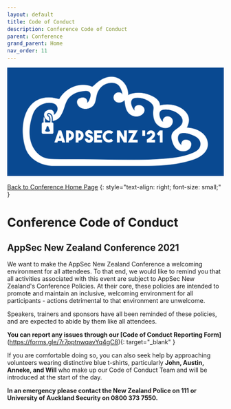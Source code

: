```yaml
---
layout: default
title: Code of Conduct
description: Conference Code of Conduct
parent: Conference
grand_parent: Home
nav_order: 11
---
```


[![Web Banner](/assets/images/Event_Banner_Graphic.png)](/conference/)   

[Back to Conference Home Page](index.md)
{: style="text-align: right; font-size: small;" }

# Conference Code of Conduct

## AppSec New Zealand Conference 2021

We want to make the AppSec New Zealand Conference a welcoming environment for all attendees. To that end, we would like to remind you that all activities associated with this event are subject to AppSec New Zealand's Conference Policies. At their core, these policies are intended to promote and maintain an inclusive, welcoming environment for all participants - actions detrimental to that environment are unwelcome.

Speakers, trainers and sponsors have all been reminded of these policies, and are expected to abide by them like all attendees.

**You can report any issues through our [Code of Conduct Reporting Form]**(https://forms.gle/7r7pptnwqavYq4gC8){: target="_blank" }

If you are comfortable doing so, you can also seek help by approaching volunteers wearing distinctive blue t-shirts, particularly **John, Austin, Anneke, and Will** who make up our Code of Conduct Team and will be introduced at the start of the day.

**In an emergency please contact the New Zealand Police on 111 or University of Auckland Security on 0800 373 7550.**
